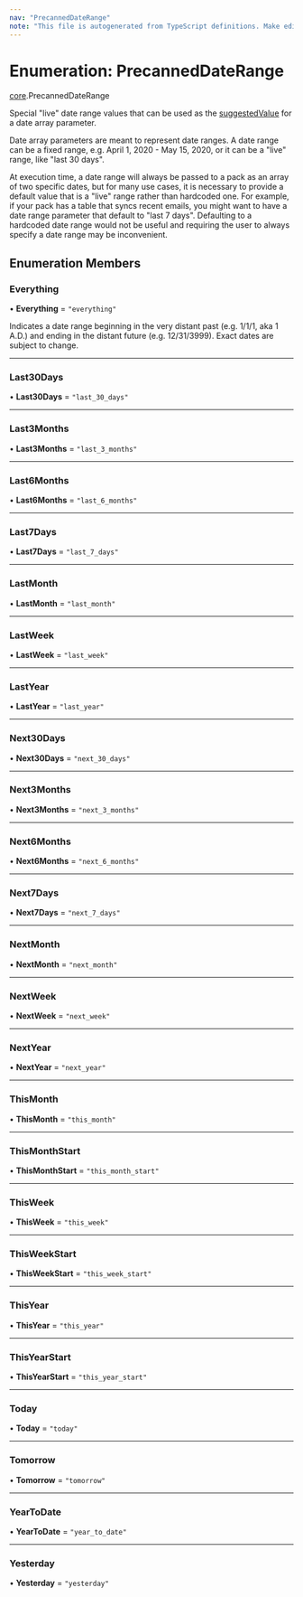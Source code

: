 ```yaml
---
nav: "PrecannedDateRange"
note: "This file is autogenerated from TypeScript definitions. Make edits to the comments in the TypeScript file and then run `make docs` to regenerate this file."
---
```

# Enumeration: PrecannedDateRange

[core](../modules/core.md).PrecannedDateRange

Special "live" date range values that can be used as the [suggestedValue](../interfaces/core.ParamDef.md#suggestedvalue)
for a date array parameter.

Date array parameters are meant to represent date ranges. A date range can
be a fixed range, e.g. April 1, 2020 - May 15, 2020, or it can be a "live"
range, like "last 30 days".

At execution time, a date range will always be passed to a pack as an
array of two specific dates, but for many use cases, it is necessary
to provide a default value that is a "live" range rather than hardcoded
one. For example, if your pack has a table that syncs recent emails,
you might want to have a date range parameter that default to
"last 7 days". Defaulting to a hardcoded date range would not be useful
and requiring the user to always specify a date range may be inconvenient.

## Enumeration Members

### Everything

• **Everything** = ``"everything"``

Indicates a date range beginning in the very distant past (e.g. 1/1/1, aka 1 A.D.)
and ending in the distant future (e.g. 12/31/3999). Exact dates are subject to change.

___

### Last30Days

• **Last30Days** = ``"last_30_days"``

___

### Last3Months

• **Last3Months** = ``"last_3_months"``

___

### Last6Months

• **Last6Months** = ``"last_6_months"``

___

### Last7Days

• **Last7Days** = ``"last_7_days"``

___

### LastMonth

• **LastMonth** = ``"last_month"``

___

### LastWeek

• **LastWeek** = ``"last_week"``

___

### LastYear

• **LastYear** = ``"last_year"``

___

### Next30Days

• **Next30Days** = ``"next_30_days"``

___

### Next3Months

• **Next3Months** = ``"next_3_months"``

___

### Next6Months

• **Next6Months** = ``"next_6_months"``

___

### Next7Days

• **Next7Days** = ``"next_7_days"``

___

### NextMonth

• **NextMonth** = ``"next_month"``

___

### NextWeek

• **NextWeek** = ``"next_week"``

___

### NextYear

• **NextYear** = ``"next_year"``

___

### ThisMonth

• **ThisMonth** = ``"this_month"``

___

### ThisMonthStart

• **ThisMonthStart** = ``"this_month_start"``

___

### ThisWeek

• **ThisWeek** = ``"this_week"``

___

### ThisWeekStart

• **ThisWeekStart** = ``"this_week_start"``

___

### ThisYear

• **ThisYear** = ``"this_year"``

___

### ThisYearStart

• **ThisYearStart** = ``"this_year_start"``

___

### Today

• **Today** = ``"today"``

___

### Tomorrow

• **Tomorrow** = ``"tomorrow"``

___

### YearToDate

• **YearToDate** = ``"year_to_date"``

___

### Yesterday

• **Yesterday** = ``"yesterday"``
